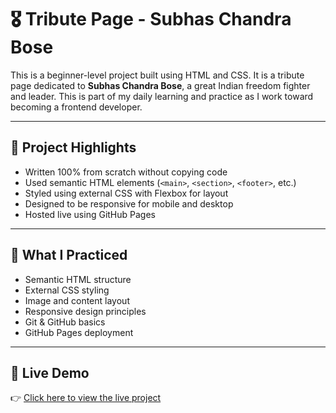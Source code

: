 # 🎖️ Tribute Page - Subhas Chandra Bose

This is a beginner-level project built using HTML and CSS. It is a tribute page dedicated to **Subhas Chandra Bose**, a great Indian freedom fighter and leader. This is part of my daily learning and practice as I work toward becoming a frontend developer.

---

## 📌 Project Highlights

- Written 100% from scratch without copying code
- Used semantic HTML elements (`<main>`, `<section>`, `<footer>`, etc.)
- Styled using external CSS with Flexbox for layout
- Designed to be responsive for mobile and desktop
- Hosted live using GitHub Pages

---

## 🧠 What I Practiced

- Semantic HTML structure
- External CSS styling
- Image and content layout
- Responsive design principles
- Git & GitHub basics
- GitHub Pages deployment

---

## 🚀 Live Demo

👉 [Click here to view the live project](https://samatha-93.github.io/tribute-page-subhas-chandra-bose/)